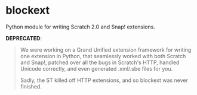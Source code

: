 blockext
========

Python module for writing Scratch 2.0 and Snap! extensions.

**DEPRECATED**:

> We were working on a Grand Unified extension framework for writing one extension in Python, that seamlessly worked with both Scratch and Snap!, patched over all the bugs in Scratch's HTTP, handled Unicode correctly, and even generated .xml/.sbe files for you.
>
> Sadly, the ST killed off HTTP extensions, and so blockext was never finished.
